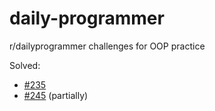 # daily-programmer
r/dailyprogrammer challenges for OOP practice

Solved:
* [#235](reddit.com/r/dailyprogrammer/comments/3ntsni/20151007_challenge_235_intermediate_scoring_a/)
* [#245](reddit.com/r/dailyprogrammer/comments/3x3hqa/20151216_challenge_245_intermediate_ggggggg_gggg/) (partially)

